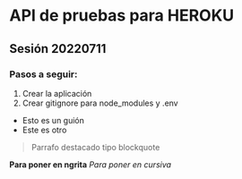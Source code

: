 # API de pruebas para HEROKU
## Sesión 20220711

### Pasos a seguir:
1. Crear la aplicación
2. Crear gitignore para node_modules y .env


- Esto es un guión
- Este es otro

> Parrafo destacado tipo blockquote

**Para poner en ngrita**
_Para poner en cursiva_